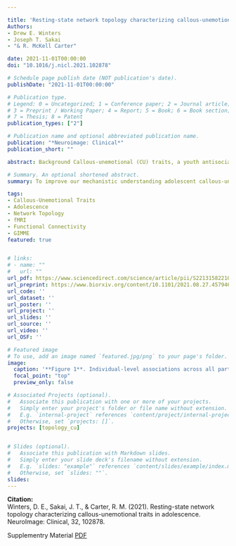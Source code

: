 ```yaml
---

title: 'Resting-state network topology characterizing callous-unemotional traits in adolescence'
Authors: 
- Drew E. Winters
- Joseph T. Sakai
- "& R. McKell Carter"

date: 2021-11-01T00:00:00
doi: "10.1016/j.nicl.2021.102878"

# Schedule page publish date (NOT publication's date).
publishDate: "2021-11-01T00:00:00"

# Publication type.
# Legend: 0 = Uncategorized; 1 = Conference paper; 2 = Journal article;
# 3 = Preprint / Working Paper; 4 = Report; 5 = Book; 6 = Book section;
# 7 = Thesis; 8 = Patent
publication_types: ["2"]

# Publication name and optional abbreviated publication name.
publication: "*Neuroimage: Clinical*"
publication_short: ""

abstract: Background Callous-unemotional (CU) traits, a youth antisocial phenotype, are hypothesized to associate with aberrant connectivity (dis-integration) across the salience (SAL), default mode (DMN), and frontoparietal (FPN) networks. However, CU traits have a heterogeneous presentation and previous research has not modeled individual heterogeneity in resting-state connectivity amongst adolescents with CU traits. The present study models individual-specific network maps and examines topological features of individual and subgroup maps in relation to CU traits. Methods Participants aged 13-17 completed resting-state functional connectivity and the inventory of callous-unemotional traits as part of the Nathan Klein Rockland study. A sparse network approach (GIMME) was used to derive individual-level and subgroup maps of all participants. We then examined heterogeneous network features associated with CU traits. Results Higher rates of CU traits increased probability of inclusion in one subgroup, which had the highest mean level of CU traits. Analysis of network features reveals less density within the FPN and greater density between DMN-FPN associated with CU traits. Discussion Findings indicate heterogeneous person-specific connections and some subgroup connections amongst adolescents associate with CU traits. Higher CU traits associate with lower density in the FPN, which has been associated with attention and inhibition, and higher density between the DMN-FPN, which have been linked with cognitive control, social working memory, and empathy. Our findings suggest less efficiency in FPN function which, when considered mechanistically, could result in difficulty suppressing DMN when task positive networks are engaged. This is an area for further exploration but could explain cognitive and socio-affective impairments in CU traits. 

# Summary. An optional shortened abstract.
summary: To improve our mechanistic understanding adolescent callous-unemotional traits, we used a novel connectivity method to examine network topology in adolescent brains and how connection density and node centrality was different in the presence of callous-unemotional traits.

tags:
- Callous-Unemotional Traits
- Adolescence
- Network Topology
- fMRI 
- Functional Connectivity
- GIMME
featured: true


# links:
# - name: ""
#   url: ""
url_pdf: https://www.sciencedirect.com/science/article/pii/S2213158221003223
url_preprint: https://www.biorxiv.org/content/10.1101/2021.08.27.457946v1.full.pdf
url_code: ''
url_dataset: ''
url_poster: ''
url_project: ''
url_slides: ''
url_source: ''
url_video: ''
url_OSF: ''

# Featured image
# To use, add an image named `featured.jpg/png` to your page's folder. 
image:
  caption: '**Figure 1**. Individual-level associations across all participants with callous-unemotional traits. A. Depiction off all potential connections in the frontoparietal network (FPN); B. Association between positive connections within the FPN; C. Depiction of all possible connections between default mode-frontoparietal networks (DMN-FPN); D. Association between CU traits and positive connections between DMN-FPN. Node: blue = DMN, red = salience network (SAL), green = FPN.;**Figure 2**. Group-level associations of subgroup two with callous-unemotional traits. A. Depiction of the shared connections for subgroup two. Size of spherical nodes indicate within network centrality (bigger node spheres = more centrality) and size of edges indicate connection density (thicker connection = more density); B. Depicting probability of subgroup inclusion in the presence of total callous-unemotional traits; C. Depicting the heterogeneity of all unshared connections in subgroup 2; D. Mean differences in CU traits by GIMME identified network subgroup. Note: only significant pairwise tests are shown. Node colors: blue = default mode network, red = salience network, green = frontoparietal network.'
  focal_point: "top"
  preview_only: false

# Associated Projects (optional).
#   Associate this publication with one or more of your projects.
#   Simply enter your project's folder or file name without extension.
#   E.g. `internal-project` references `content/project/internal-project/index.md`.
#   Otherwise, set `projects: []`.
projects: [topology_cu]


# Slides (optional).
#   Associate this publication with Markdown slides.
#   Simply enter your slide deck's filename without extension.
#   E.g. `slides: "example"` references `content/slides/example/index.md`.
#   Otherwise, set `slides: ""`.
slides: 
---
```

**Citation:**  
Winters, D. E., Sakai, J. T., & Carter, R. M. (2021). Resting-state network topology characterizing callous-unemotional traits in adolescence. NeuroImage: Clinical, 32, 102878.

Supplementry Material [PDF](https://ars.els-cdn.com/content/image/1-s2.0-S2213158221003223-mmc1.docx)







